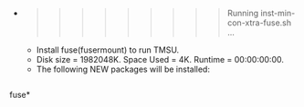 * >>>>>>>>> Running inst-min-con-xtra-fuse.sh ...
  * Install fuse(fusermount) to run TMSU.
  * Disk size = 1982048K. Space Used = 4K. Runtime = 00:00:00:00.
  * The following NEW packages will be installed:
  ```bash
fuse*
  ```
